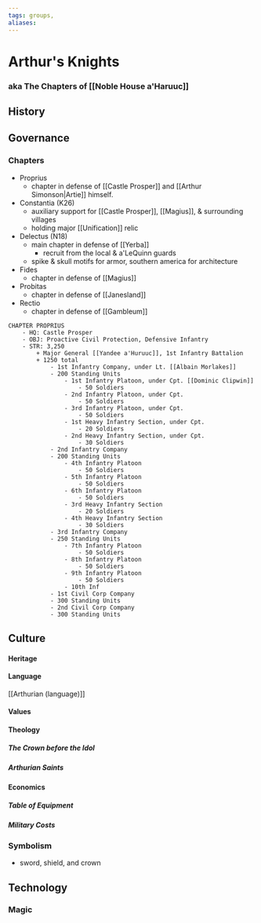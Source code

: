 ```yaml
---
tags: groups, 
aliases:
---
```


# Arthur's Knights
### aka The Chapters of [[Noble House a'Haruuc]]
## History
## Governance
### Chapters
- Proprius
	- chapter in defense of [[Castle Prosper]] and [[Arthur Simonson|Artie]] himself.
- Constantia (K26)
	- auxiliary support for [[Castle Prosper]], [[Magius]], & surrounding villages
	- holding major [[Unification]] relic
- Delectus (N18)
	- main chapter in defense of [[Yerba]]
		- recruit from the local & a'LeQuinn guards
	- spike & skull motifs for armor, southern america for architecture
- Fides
	- chapter in defense of [[Magius]]
- Probitas
	- chapter in defense of [[Janesland]]
- Rectio
	- chapter in defense of [[Gambleum]]

```
CHAPTER PROPRIUS
	- HQ: Castle Prosper
	- OBJ: Proactive Civil Protection, Defensive Infantry
	- STR: 3,250
		+ Major General [[Yandee a'Huruuc]], 1st Infantry Battalion
		+ 1250 total
			- 1st Infantry Company, under Lt. [[Albain Morlakes]]
			- 200 Standing Units
				- 1st Infantry Platoon, under Cpt. [[Dominic Clipwin]]
					- 50 Soldiers
				- 2nd Infantry Platoon, under Cpt.
					- 50 Soldiers
				- 3rd Infantry Platoon, under Cpt.
					- 50 Soldiers
				- 1st Heavy Infantry Section, under Cpt.
					- 20 Soldiers
				- 2nd Heavy Infantry Section, under Cpt.
					- 30 Soldiers
			- 2nd Infantry Company
			- 200 Standing Units
				- 4th Infantry Platoon
					- 50 Soldiers
				- 5th Infantry Platoon
					- 50 Soldiers
				- 6th Infantry Platoon
					- 50 Soldiers
				- 3rd Heavy Infantry Section
					- 20 Soldiers
				- 4th Heavy Infantry Section
					- 30 Soldiers
			- 3rd Infantry Company
			- 250 Standing Units
				- 7th Infantry Platoon
					- 50 Soldiers
				- 8th Infantry Platoon
					- 50 Soldiers
				- 9th Infantry Platoon
					- 50 Soldiers
				- 10th Inf
			- 1st Civil Corp Company
			- 300 Standing Units
			- 2nd Civil Corp Company
			- 300 Standing Units
```
## Culture
#### Heritage
#### Language
[[Arthurian (language)]]
#### Values
#### Theology
##### The Crown before the Idol
##### Arthurian Saints
#### Economics
##### Table of Equipment
##### Military Costs
### Symbolism
- sword, shield, and crown
## Technology
### Magic